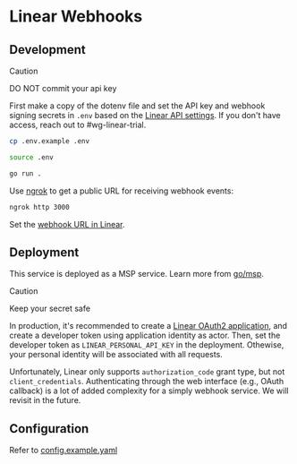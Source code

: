 # Linear Webhooks

## Development

> [!CAUTION]
> DO NOT commit your api key

First make a copy of the dotenv file and set the API key and webhook signing secrets in `.env` based on the [Linear API settings](https://linear.app/sourcegraph/settings/api). If you don't have access, reach out to #wg-linear-trial.

```sh
cp .env.example .env
```

```sh
source .env
```

```sh
go run .
```

Use [ngrok](https://ngrok.com/docs/getting-started/) to get a public URL for receiving webhook events:

```sh
ngrok http 3000
```

Set the [webhook URL in Linear](https://linear.app/sourcegraph/settings/api).

## Deployment

This service is deployed as a MSP service. Learn more from [go/msp](http://go/msp).

> [!CAUTION]
> Keep your secret safe

In production, it's recommended to create a [Linear OAuth2 application](https://developers.linear.app/docs/oauth/authentication), and create a developer token using application identity as actor. Then, set the developer token as `LINEAR_PERSONAL_API_KEY` in the deployment. Othewise, your personal identity will be associated with all requests.

Unfortunately, Linear only supports `authorization_code` grant type, but not `client_credentials`. Authenticating through the web interface (e.g., OAuth callback) is a lot of added complexity for a simply webhook service. We will revisit in the future.

## Configuration

Refer to [config.example.yaml](./config.example.yaml)
